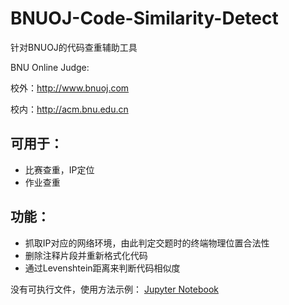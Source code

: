 # BNUOJ-Code-Similarity-Detect
针对BNUOJ的代码查重辅助工具

BNU Online Judge:

校外：http://www.bnuoj.com

校内：http://acm.bnu.edu.cn

## 可用于：
* 比赛查重，IP定位
* 作业查重

## 功能：
* 抓取IP对应的网络环境，由此判定交题时的终端物理位置合法性
* 删除注释片段并重新格式化代码
* 通过Levenshtein距离来判断代码相似度

没有可执行文件，使用方法示例：
[Jupyter Notebook](https://github.com/ZitanChen/BNUOJ-utility/blob/master/BNUOJ%20Submission%20Analysis.ipynb)
